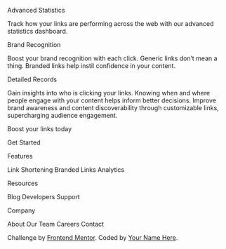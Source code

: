 Advanced Statistics

Track how your links are performing across the web with our
advanced statistics dashboard.

Brand Recognition

Boost your brand recognition with each click. Generic links don’t
mean a thing. Branded links help instil confidence in your content.

Detailed Records

Gain insights into who is clicking your links. Knowing when and where
people engage with your content helps inform better decisions.
Improve brand awareness and content discoverability through customizable
links, supercharging audience engagement.

Boost your links today

Get Started

Features

Link Shortening
Branded Links
Analytics

Resources

Blog
Developers
Support

Company

About
Our Team
Careers
Contact

  <div class="attribution">
    Challenge by <a href="https://www.frontendmentor.io?ref=challenge" target="_blank">Frontend Mentor</a>. 
    Coded by <a href="#">Your Name Here</a>.
  </div>
</body>
</html>
